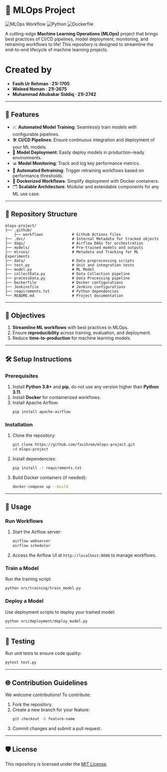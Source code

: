 # 🚀 MLOps Project

![MLOps Workflow](https://img.shields.io/badge/MLOps-Workflow-blue) ![Python](https://img.shields.io/badge/Python-97.3%25-brightgreen) ![Dockerfile](https://img.shields.io/badge/Dockerfile-2.7%25-blueviolet)

A cutting-edge **Machine Learning Operations (MLOps)** project that brings best practices of CI/CD pipelines, model deployment, monitoring, and retraining workflows to life! This repository is designed to streamline the end-to-end lifecycle of machine learning projects.

# Created by
- **Fasih Ur Rehman · 21I-1705**
- **Waleed Noman · 21I-2675**
- **Muhammad Abubakar Siddiq · 21I-2742**

---

## 🌟 Features

- 📈 **Automated Model Training**: Seamlessly train models with configurable pipelines.
- 🛠️ **CI/CD Pipelines**: Ensure continuous integration and deployment of your ML models.
- 🚀 **Model Deployment**: Easily deploy models in production-ready environments.
- 📊 **Model Monitoring**: Track and log key performance metrics.
- 🔄 **Automated Retraining**: Trigger retraining workflows based on performance thresholds.
- 🐳 **Dockerized Workflows**: Simplify deployment with Docker containers.
- 🗂️ **Scalable Architecture**: Modular and extendable components for any ML use case.

---

## 📂 Repository Structure

```
mlops-project/
├── .github/
    ├── workflows             # Github Actions files
├── .dvc/                     # Internal Metadata for tracked objects
├── dags/                     # Airflow DAGs for orchestration
├── models/                   # Pre-trained models and outputs
├── mlruns/                   # Metadata and Tracking for ML Experiments
├── data/                     # Data preprocessing scripts
├── test.py                   # Unit and integration tests
├── model.py                  # ML Model
├── collectData.py            # Data Collection pipeline
├── processData.py            # Data Processing pipeline
├── Dockerfile                # Docker configurations
├── Jenkinsfile               # Jenkins configurations
├── requirements.txt          # Python dependencies
└── README.md                 # Project documentation
```

---

## 🎯 Objectives

1. **Streamline ML workflows** with best practices in MLOps.
2. Ensure **reproducibility** across training, evaluation, and deployment.
3. Reduce **time-to-production** for machine learning models.

---

## 🛠️ Setup Instructions

### Prerequisites

1. Install **Python 3.8+** and **pip**, do not use any version higher than **Python 3.11**.
2. Install **Docker** for containerized workflows.
3. Install Apache Airflow:
   ```bash
   pip install apache-airflow
   ```

### Installation

1. Clone the repository:
   ```bash
   git clone https://github.com/fasihrem/mlops-project.git
   cd mlops-project
   ```

2. Install dependencies:
   ```bash
   pip install -r requirements.txt
   ```

3. Build Docker containers (if needed):
   ```bash
   docker-compose up --build
   ```

---

## 🚀 Usage

### Run Workflows
1. Start the Airflow server:
   ```bash
   airflow webserver
   airflow scheduler
   ```
2. Access the Airflow UI at `http://localhost:8080` to manage workflows.

### Train a Model
Run the training script:
```bash
python src/training/train_model.py
```

### Deploy a Model
Use deployment scripts to deploy your trained model:
```bash
python src/deployment/deploy_model.py
```

---

## 🧪 Testing

Run unit tests to ensure code quality:
```bash
pytest test.py
```

---

## 🌐 Contribution Guidelines

We welcome contributions! To contribute:

1. Fork the repository.
2. Create a new branch for your feature:
   ```bash
   git checkout -b feature-name
   ```
3. Commit changes and submit a pull request.

---

## 🛡️ License

This repository is licensed under the [MIT License](LICENSE).
